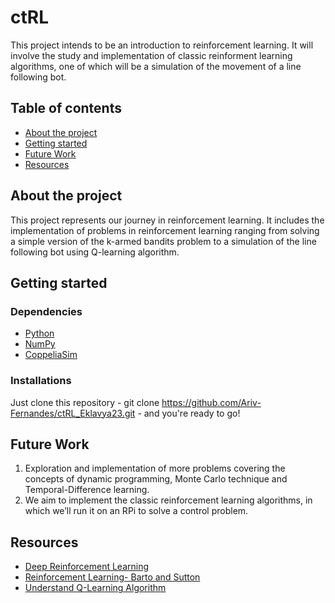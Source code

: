 # ctRL
This project intends to be an introduction to reinforcement learning. It will involve the study and implementation of classic reinforment learning algorithms, one of which will be a simulation of the movement of a line following bot.
## Table of contents
- [About the project](https://github.com/Ariv-Fernandes/ctRL_Eklavya23/blob/main/README.md#about-the-project)
- [Getting started](https://github.com/Ariv-Fernandes/ctRL_Eklavya23/blob/main/README.md#getting-started)
- [Future Work](https://github.com/Ariv-Fernandes/ctRL_Eklavya23/blob/main/README.md#future-work)
- [Resources](https://github.com/Ariv-Fernandes/ctRL_Eklavya23/blob/main/README.md#resources)
## About the project
This project represents our journey in reinforcement learning. It includes the implementation of problems in reinforcement learning ranging from solving a simple version of the k-armed bandits problem to a simulation of the line following bot using Q-learning algorithm. 
## Getting started
### Dependencies
- [Python](https://www.python.org/)
- [NumPy](https://numpy.org/)
- [CoppeliaSim](https://www.coppeliarobotics.com/resources)
### Installations
Just clone this repository - git clone https://github.com/Ariv-Fernandes/ctRL_Eklavya23.git - and
you're ready to go! 
## Future Work
1.	Exploration and implementation of more problems covering the concepts of dynamic programming, Monte Carlo technique and Temporal-Difference learning.
2.	We aim to implement the classic reinforcement learning algorithms, in which we’ll run it on an RPi to solve a control problem. 

## Resources
- [Deep Reinforcement Learning](https://www.youtube.com/watch?v=2pWv7GOvuf0&list=PLqYmG7hTraZDM-OYHWgPebj2MfCFzFObQ&pp=iAQB)
- [Reinforcement Learning- Barto and Sutton](https://drive.google.com/file/d/1uDhd78JFmrBBmbmYWDV6Zzx9BytFJuto/view?usp=sharing)
- [Understand Q-Learning Algorithm](https://youtu.be/iKdlKYG78j4?si=RSt9m-w9pX2yfeps)


